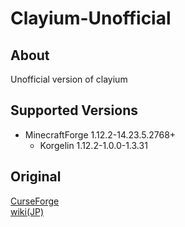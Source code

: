 # Clayium-Unofficial

## About
Unofficial version of clayium

## Supported Versions
- MinecraftForge 1.12.2-14.23.5.2768+
  - Korgelin 1.12.2-1.0.0-1.3.31

## Original
[CurseForge](https://minecraft.curseforge.com/projects/clayium) <br>
[wiki(JP)](https://clayium.wiki.fc2.com/)
